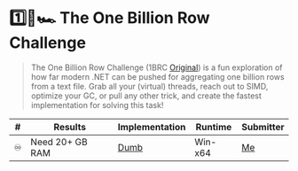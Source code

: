 # 1️⃣🐝🏎️ The One Billion Row Challenge

> The One Billion Row Challenge (1BRC [Original](https://github.com/gunnarmorling/1brc)) is a fun exploration of how far modern .NET can be pushed for aggregating one billion rows from a text file.
> Grab all your (virtual) threads, reach out to SIMD, optimize your GC, or pull any other trick, and create the fastest implementation for solving this task!



| #  | Results         | Implementation | Runtime | Submitter |
|----|-----------------|---|---|---|
| ♾️ | Need 20+ GB RAM | [Dumb](https://github.com/KoditkarVedant/1brc/tree/main/src/OneBRC/Dumb) | Win-x64 | [Me](https://github.com/KoditkarVedant) |

